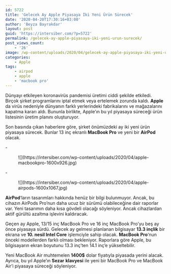 ```yaml
---
id: 5722
title: 'Gelecek Ay Apple Piyasaya İki Yeni Ürün Sürecek'
date: '2020-04-20T17:30:16+03:00'
author: 'Beyza Bayrakdar'
layout: post
guid: 'https://intersiber.com/?p=5722'
permalink: /gelecek-ay-apple-piyasaya-iki-yeni-urun-surecek/
post_views_count:
    - '26'
image: /wp-content/uploads/2020/04/gelecek-ay-apple-piyasaya-iki-yeni-urun-surecek.jpg
categories:
    - Apple
tags:
    - airpod
    - apple
    - 'macbook pro'
---
```


Dünyayı etkileyen koronavirüs pandemisi üretimi ciddi şekilde etkiledi. Birçok şirket programlarını iptal etmek veya ertelemek zorunda kaldı. **Apple** da virüs nedeniyle dünyanın farklı yerlerindeki fabrikalarını ve mağazalarını kapatma kararı aldı. Bununla birlikte, Apple’ın bu yıl piyasaya süreceği ürün listesinin üretim planını oluşturuyor.

Son basında çıkan haberlere göre, şirket önümüzdeki ay iki yeni ürün piyasaya sürecek. Bunlar 13 inç ekranlı **MacBook Pro** ve yeni bir **AirPod** olacak.

<div class="wp-block-jetpack-slideshow aligncenter" data-effect="slide"><div class="wp-block-jetpack-slideshow_container swiper-container">- <figure>![](https://intersiber.com/wp-content/uploads/2020/04/apple-macbookpro-1600x926.jpg)</figure>
- <figure>![](https://intersiber.com/wp-content/uploads/2020/04/apple-airpods-1600x1067.jpg)</figure>

<a class="wp-block-jetpack-slideshow_button-prev swiper-button-prev swiper-button-white" role="button"></a><a class="wp-block-jetpack-slideshow_button-next swiper-button-next swiper-button-white" role="button"></a><a aria-label="Pause Slideshow" class="wp-block-jetpack-slideshow_button-pause" role="button"></a><div class="wp-block-jetpack-slideshow_pagination swiper-pagination swiper-pagination-white"></div></div></div>**AirPod**‘ların tasarımları hakkında henüz bir bilgi bulunmuyor. Ancak, bu cihazın AirPods Pro’nun daha ucuz bir sürümü olabileceğine dair raporlar var. Yeni tasarımın daha kısa gövdeli olacağı söyleniyor. Ancak cihazlardan aktif gürültü azaltma işlevini kaldıracak.

Geçen ay Apple, 13/15 inç MacBook Pro ve 16 inç MacBook Pro’yu beş ay önce piyasaya sürdü. Gelecek ay gelmesi planlanan bilgisayar **13.3 inçlik** bir ekrana ve **10. nesil Intel Core** işlemciyle sahip olacak. **MacBook Pro**‘nun önceki modellerden farklı olması bekleniyor. Raporlara göre Apple, bu bilgisayarın ekran boyutunu 13.3 inç’ten 14.1 inç’e yükseltebilir.

Yeni MacBook Air muhtemelen **1400$** dolar fiyatıyla piyasada yerini alacak. Ayrıca, bu yıl Apple’ın **Sezar** **klavyesi** ile yeni bir MacBook Pro ve MacBook Air’i piyasaya süreceği söyleniyor.
